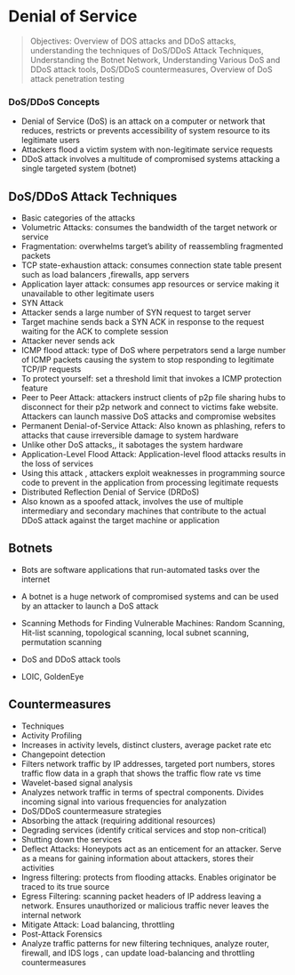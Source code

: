 # Denial of Service

> Objectives: Overview of DOS attacks and DDoS attacks, understanding the techniques of DoS/DDoS Attack Techniques, Understanding the Botnet Network, Understanding Various DoS and DDoS attack tools, DoS/DDoS countermeasures, Overview of DoS attack penetration testing


### DoS/DDoS Concepts


   * Denial of Service (DoS) is an attack on a computer or network that reduces, restricts or prevents accessibility of system resource to its legitimate users
   * Attackers flood a victim system with non-legitimate service requests 
   * DDoS attack involves a multitude of compromised systems attacking a single targeted system (botnet)


## DoS/DDoS Attack Techniques


   * Basic categories of the attacks
   * Volumetric Attacks: consumes the bandwidth of the target network or service 
   * Fragmentation: overwhelms target’s ability of reassembling fragmented packets
   * TCP state-exhaustion attack: consumes connection state table present such as load balancers ,firewalls, app servers
   * Application layer attack: consumes app resources or service making it unavailable to other legitimate users 
   * SYN Attack
   * Attacker sends a large number of SYN request to target server 
   * Target machine sends back a SYN ACK in response to the request waiting for the ACK to complete session
   * Attacker never sends ack 
   * ICMP flood attack: type of DoS where perpetrators send a large number of ICMP packets causing the system to stop responding to legitimate TCP/IP requests 
   * To protect yourself: set a threshold limit that invokes a ICMP protection feature
   * Peer to Peer Attack: attackers instruct clients of p2p file sharing hubs to disconnect for their p2p network and connect to victims fake website. Attackers can launch massive DoS attacks and compromise websites
   * Permanent Denial-of-Service Attack: Also known as phlashing, refers to attacks that cause irreversible damage to system hardware
   * Unlike other DoS attacks,, it sabotages the system hardware 
   * Application-Level Flood Attack: Application-level flood attacks results in the loss of services 
   * Using this attack , attackers exploit weaknesses in programming source code to prevent in the application from processing legitimate requests
   * Distributed Reflection Denial of Service (DRDoS)
   * Also known as a spoofed attack, involves the use of multiple intermediary and secondary machines that contribute to the actual DDoS attack against the target machine or application


## Botnets


   * Bots are software applications that run-automated tasks over the internet 
   * A botnet is a huge network of compromised systems and can be used by an attacker to launch a DoS attack
   * Scanning Methods for Finding Vulnerable Machines: Random Scanning, Hit-list scanning, topological scanning, local subnet scanning, permutation scanning 


   * DoS and DDoS attack tools
   * LOIC, GoldenEye


## Countermeasures


   * Techniques 
   * Activity Profiling
   * Increases in activity levels, distinct clusters, average packet rate etc
   * Changepoint detection
   * Filters network traffic by IP addresses, targeted port numbers, stores traffic flow data in a graph that shows the traffic flow rate vs time 
   * Wavelet-based signal analysis
   * Analyzes network traffic in terms of spectral components. Divides incoming signal into various frequencies for analyzation
   * DoS/DDoS countermeasure strategies 
   * Absorbing the attack (requiring additional resources)
   * Degrading services (identify critical services and stop non-critical)
   * Shutting down the services
   * Deflect Attacks: Honeypots act as an enticement for an attacker. Serve as a means for gaining information about attackers, stores their activities 
   * Ingress filtering: protects from flooding attacks. Enables originator be traced to its true source
   * Egress Filtering: scanning packet headers of IP address leaving a network. Ensures unauthorized or malicious traffic never leaves the internal network 
   * Mitigate Attack: Load balancing, throttling
   * Post-Attack Forensics 
   * Analyze traffic patterns for new filtering techniques, analyze router, firewall, and IDS logs , can update load-balancing and throttling countermeasures 
